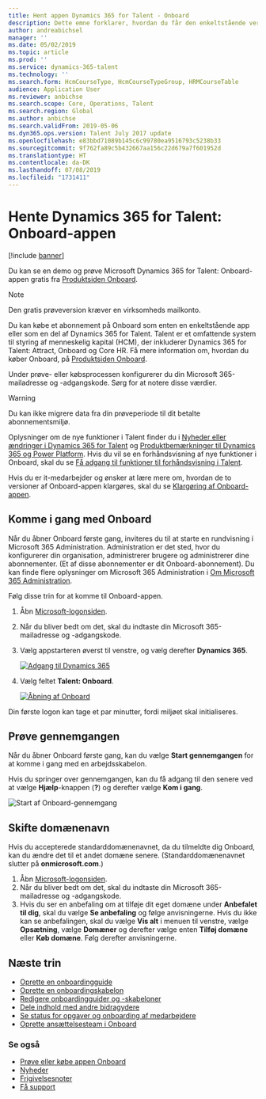 ```yaml
---
title: Hent appen Dynamics 365 for Talent - Onboard
description: Dette emne forklarer, hvordan du får den enkeltstående version af Microsoft Dynamics 365 for Talent - Onboard-appen eller den version, der inkluderer tilføjelsesprogrammet Omfattende ansættelser.
author: andreabichsel
manager: ''
ms.date: 05/02/2019
ms.topic: article
ms.prod: ''
ms.service: dynamics-365-talent
ms.technology: ''
ms.search.form: HcmCourseType, HcmCourseTypeGroup, HRMCourseTable
audience: Application User
ms.reviewer: anbichse
ms.search.scope: Core, Operations, Talent
ms.search.region: Global
ms.author: anbichse
ms.search.validFrom: 2019-05-06
ms.dyn365.ops.version: Talent July 2017 update
ms.openlocfilehash: e83bbd71089b145c6c99780ea9516793c5238b33
ms.sourcegitcommit: 9f762fa89c5b432667aa156c22d679a7f601952d
ms.translationtype: HT
ms.contentlocale: da-DK
ms.lasthandoff: 07/08/2019
ms.locfileid: "1731411"
---
```

# <a name="get-the-dynamics-365-for-talent-onboard-app"></a>Hente Dynamics 365 for Talent: Onboard-appen

[!include [banner](includes/banner.md)]

Du kan se en demo og prøve Microsoft Dynamics 365 for Talent: Onboard-appen gratis fra [Produktsiden Onboard](https://dynamics.microsoft.com/talent/onboard/).

> [!NOTE]
> Den gratis prøveversion kræver en virksomheds mailkonto.

Du kan købe et abonnement på Onboard som enten en enkeltstående app eller som en del af Dynamics 365 for Talent. Talent er et omfattende system til styring af menneskelig kapital (HCM), der inkluderer Dynamics 365 for Talent: Attract, Onboard og Core HR. Få mere information om, hvordan du køber Onboard, på [Produktsiden Onboard](https://dynamics.microsoft.com/talent/onboard/).

Under prøve- eller købsprocessen konfigurerer du din Microsoft 365-mailadresse og -adgangskode. Sørg for at notere disse værdier.

> [!WARNING]
> Du kan ikke migrere data fra din prøveperiode til dit betalte abonnementsmiljø. <!--Reviewers: please verify.-->

Oplysninger om de nye funktioner i Talent finder du i [Nyheder eller ændringer i Dynamics 365 for Talent](./whats-new.md) og [Produktbemærkninger til Dynamics 365 og Power Platform](https://docs.microsoft.com/business-applications-release-notes/index). Hvis du vil se en forhåndsvisning af nye funktioner i Onboard, skal du se [Få adgang til funktioner til forhåndsvisning i Talent](./access-preview-feature.md).

Hvis du er it-medarbejder og ønsker at lære mere om, hvordan de to versioner af Onboard-appen klargøres, skal du se [Klargøring af Onboard-appen](./modular-app-tech-faq.md).

## <a name="get-started-with-onboard"></a>Komme i gang med Onboard

Når du åbner Onboard første gang, inviteres du til at starte en rundvisning i Microsoft 365 Administration. Administration er det sted, hvor du konfigurerer din organisation, administrerer brugere og administrerer dine abonnementer. (Et af disse abonnementer er dit Onboard-abonnement). Du kan finde flere oplysninger om Microsoft 365 Administration i [Om Microsoft 365 Administration](https://docs.microsoft.com/office365/admin/admin-overview/about-the-admin-center?view=o365-worldwide).

Følg disse trin for at komme til Onboard-appen.

1. Åbn [Microsoft-logonsiden](https://portal.office.com/).
2. Når du bliver bedt om det, skal du indtaste din Microsoft 365-mailadresse og -adgangskode.
3. Vælg appstarteren øverst til venstre, og vælg derefter **Dynamics 365**.

    [![Adgang til Dynamics 365](./media/onboard-start-dynamics365.png)](./media/onboard-start-dynamics365.png)

4. Vælg feltet **Talent: Onboard**.

    [![Åbning af Onboard](./media/onboard-start-onboard.png)](./media/onboard-start-onboard.png)

Din første logon kan tage et par minutter, fordi miljøet skal initialiseres.

## <a name="try-the-walkthrough"></a>Prøve gennemgangen

Når du åbner Onboard første gang, kan du vælge **Start gennemgangen** for at komme i gang med en arbejdsskabelon.

Hvis du springer over gennemgangen, kan du få adgang til den senere ved at vælge **Hjælp**-knappen (**?**) og derefter vælge **Kom i gang**.

![[Start af Onboard-gennemgang](./media/onboard-start-walkthrough.png)](./media/onboard-start-walkthrough.png)

## <a name="change-the-domain-name"></a>Skifte domænenavn

Hvis du accepterede standarddomænenavnet, da du tilmeldte dig Onboard, kan du ændre det til et andet domæne senere. (Standarddomænenavnet slutter på **onmicrosoft.com**.)

1. Åbn [Microsoft-logonsiden](https://portal.office.com/).
2. Når du bliver bedt om det, skal du indtaste din Microsoft 365-mailadresse og -adgangskode.
3. Hvis du ser en anbefaling om at tilføje dit eget domæne under **Anbefalet til dig**, skal du vælge **Se anbefaling** og følge anvisningerne. Hvis du ikke kan se anbefalingen, skal du vælge **Vis alt** i menuen til venstre, vælge **Opsætning**, vælge **Domæner** og derefter vælge enten **Tilføj domæne** eller **Køb domæne**. Følg derefter anvisningerne.

## <a name="next-steps"></a>Næste trin

- [Oprette en onboardingguide](./onboard-create-guide.md)
- [Oprette en onboardingskabelon](./onboard-create-template.md)
- [Redigere onboardingguider og -skabeloner](./onboard-edit-guides-templates.md)
- [Dele indhold med andre bidragydere](./onboard-share-template.md)
- [Se status for opgaver og onboarding af medarbejdere](./onboard-view-status.md)
- [Oprette ansættelsesteam i Onboard](./onboard-create-team.md)

### <a name="see-also"></a>Se også

- [Prøve eller købe appen Onboard](https://dynamics.microsoft.com/talent/onboard/)
- [Nyheder](./whats-new.md)
- [Frigivelsesnoter](https://docs.microsoft.com/business-applications-release-notes/index)
- [Få support](./talent-support.md)
